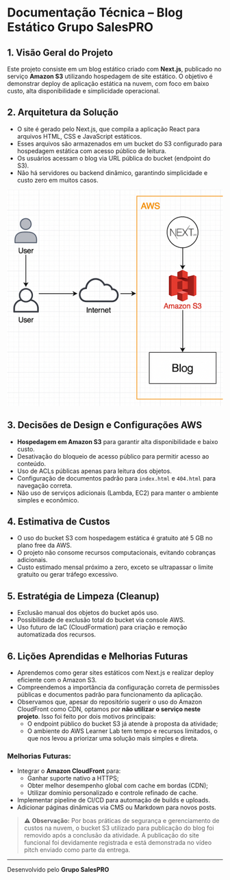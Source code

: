 # Documentação Técnica – Blog Estático Grupo SalesPRO

## 1. Visão Geral do Projeto

Este projeto consiste em um blog estático criado com **Next.js**, publicado no serviço **Amazon S3** utilizando hospedagem de site estático. O objetivo é demonstrar deploy de aplicação estática na nuvem, com foco em baixo custo, alta disponibilidade e simplicidade operacional.

## 2. Arquitetura da Solução

- O site é gerado pelo Next.js, que compila a aplicação React para arquivos HTML, CSS e JavaScript estáticos.
- Esses arquivos são armazenados em um bucket do S3 configurado para hospedagem estática com acesso público de leitura.
- Os usuários acessam o blog via URL pública do bucket (endpoint do S3).
- Não há servidores ou backend dinâmico, garantindo simplicidade e custo zero em muitos casos.

![Diagrama de Arquitetura](./arquitetura.png)


## 3. Decisões de Design e Configurações AWS

- **Hospedagem em Amazon S3** para garantir alta disponibilidade e baixo custo.
- Desativação do bloqueio de acesso público para permitir acesso ao conteúdo.
- Uso de ACLs públicas apenas para leitura dos objetos.
- Configuração de documentos padrão para `index.html` e `404.html` para navegação correta.
- Não uso de serviços adicionais (Lambda, EC2) para manter o ambiente simples e econômico.

## 4. Estimativa de Custos

- O uso do bucket S3 com hospedagem estática é gratuito até 5 GB no plano free da AWS.
- O projeto não consome recursos computacionais, evitando cobranças adicionais.
- Custo estimado mensal próximo a zero, exceto se ultrapassar o limite gratuito ou gerar tráfego excessivo.

## 5. Estratégia de Limpeza (Cleanup)

- Exclusão manual dos objetos do bucket após uso.
- Possibilidade de exclusão total do bucket via console AWS.
- Uso futuro de IaC (CloudFormation) para criação e remoção automatizada dos recursos.

## 6. Lições Aprendidas e Melhorias Futuras

- Aprendemos como gerar sites estáticos com Next.js e realizar deploy eficiente com o Amazon S3.
- Compreendemos a importância da configuração correta de permissões públicas e documentos padrão para funcionamento da aplicação.
- Observamos que, apesar do repositório sugerir o uso do Amazon CloudFront como CDN, optamos por **não utilizar o serviço neste projeto**. Isso foi feito por dois motivos principais:
  - O endpoint público do bucket S3 já atende à proposta da atividade;
  - O ambiente do AWS Learner Lab tem tempo e recursos limitados, o que nos levou a priorizar uma solução mais simples e direta.

### Melhorias Futuras:

- Integrar o **Amazon CloudFront** para:
  - Ganhar suporte nativo a HTTPS;
  - Obter melhor desempenho global com cache em bordas (CDN);
  - Utilizar domínio personalizado e controle refinado de cache.
- Implementar pipeline de CI/CD para automação de builds e uploads.
- Adicionar páginas dinâmicas via CMS ou Markdown para novos posts.


> ⚠️ **Observação:** Por boas práticas de segurança e gerenciamento de custos na nuvem, o bucket S3 utilizado para publicação do blog foi removido após a conclusão da atividade. A publicação do site funcional foi devidamente registrada e está demonstrada no vídeo pitch enviado como parte da entrega.
---

Desenvolvido pelo **Grupo SalesPRO**
